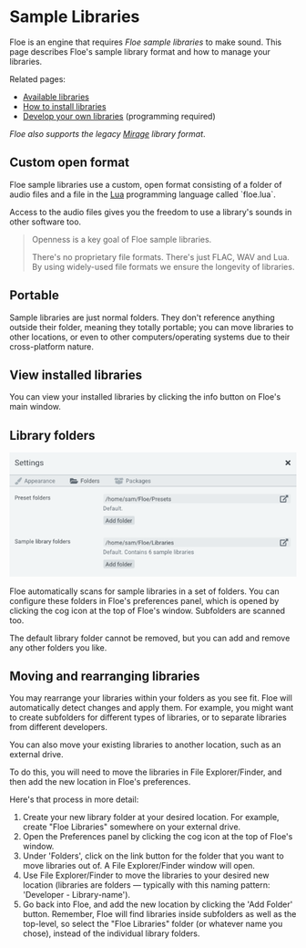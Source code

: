 <!--
SPDX-FileCopyrightText: 2024 Sam Windell
SPDX-License-Identifier: GPL-3.0-or-later
-->

# Sample Libraries

Floe is an engine that requires _Floe sample libraries_ to make sound. This page describes Floe's sample library format and how to manage your libraries.

Related pages:
- [Available libraries](../packages/available-packages.md)
- [How to install libraries](../packages/install-packages.md)
- [Develop your own libraries](../develop/develop-libraries.md) (programming required)

_Floe also supports the legacy [Mirage](../about-the-project/mirage.md) library format_.

## Custom open format

Floe sample libraries use a custom, open format consisting of a folder of audio files and a file in the [Lua](https://en.wikipedia.org/wiki/Lua_(programming_language)) programming language called `floe.lua`. 

Access to the audio files gives you the freedom to use a library's sounds in other software too.

> Openness is a key goal of Floe sample libraries. 
> 
> There's no proprietary file formats. There's just FLAC, WAV and Lua. By using widely-used file formats we ensure the longevity of libraries.


## Portable

Sample libraries are just normal folders. They don't reference anything outside their folder, meaning they totally portable; you can move libraries to other locations, or even to other computers/operating systems due to their cross-platform nature.


## View installed libraries

You can view your installed libraries by clicking the <i class="fa fa-info-circle"></i> info button on Floe's main window.


## Library folders

![Folder Preferences GUI](../images/folder-preferences.png)

Floe automatically scans for sample libraries in a set of folders. You can configure these folders in Floe's preferences panel, which is opened by clicking the <i class="fa fa-cog"></i> cog icon at the top of Floe's window. Subfolders are scanned too.

The default library folder cannot be removed, but you can add and remove any other folders you like.

## Moving and rearranging libraries

You may rearrange your libraries within your folders as you see fit. Floe will automatically detect changes and apply them. For example, you might want to create subfolders for different types of libraries, or to separate libraries from different developers.

You can also move your existing libraries to another location, such as an external drive. 

To do this, you will need to move the libraries in File Explorer/Finder, and then add the new location in Floe's preferences.

Here's that process in more detail:
1. Create your new library folder at your desired location. For example, create "Floe Libraries" somewhere on your external drive.
1. Open the Preferences panel by clicking the <i class="fa fa-cog"></i> cog icon at the top of Floe's window.
1. Under 'Folders', click on the <i class="fa fa-external-link"></i> link button for the folder that you want to move libraries out of. A File Explorer/Finder window will open.
1. Use File Explorer/Finder to move the libraries to your desired new location (libraries are folders — typically with this naming pattern: 'Developer - Library-name').
1. Go back into Floe, and add the new location by clicking the 'Add Folder' button. Remember, Floe will find libraries inside subfolders as well as the top-level, so select the "Floe Libraries" folder (or whatever name you chose), instead of the individual library folders.
